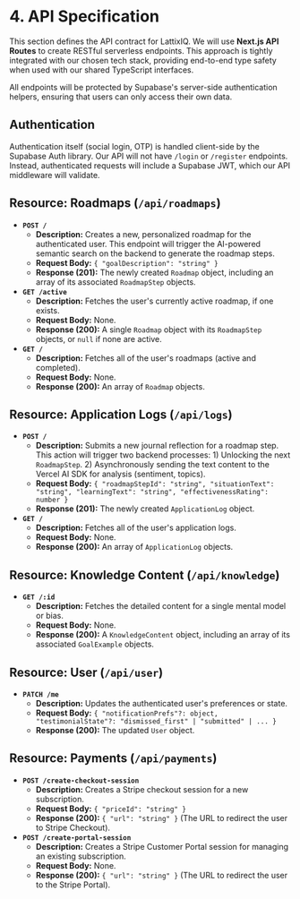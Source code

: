 # **4. API Specification**

This section defines the API contract for LattixIQ. We will use **Next.js API Routes** to create RESTful serverless endpoints. This approach is tightly integrated with our chosen tech stack, providing end-to-end type safety when used with our shared TypeScript interfaces.

All endpoints will be protected by Supabase's server-side authentication helpers, ensuring that users can only access their own data.

## **Authentication**

Authentication itself (social login, OTP) is handled client-side by the Supabase Auth library. Our API will not have `/login` or `/register` endpoints. Instead, authenticated requests will include a Supabase JWT, which our API middleware will validate.

## **Resource: Roadmaps (`/api/roadmaps`)**

- **`POST /`**
    - **Description:** Creates a new, personalized roadmap for the authenticated user. This endpoint will trigger the AI-powered semantic search on the backend to generate the roadmap steps.
    - **Request Body:** `{ "goalDescription": "string" }`
    - **Response (201):** The newly created `Roadmap` object, including an array of its associated `RoadmapStep` objects.
- **`GET /active`**
    - **Description:** Fetches the user's currently active roadmap, if one exists.
    - **Request Body:** None.
    - **Response (200):** A single `Roadmap` object with its `RoadmapStep` objects, or `null` if none are active.
- **`GET /`**
    - **Description:** Fetches all of the user's roadmaps (active and completed).
    - **Request Body:** None.
    - **Response (200):** An array of `Roadmap` objects.

## **Resource: Application Logs (`/api/logs`)**

- **`POST /`**
    - **Description:** Submits a new journal reflection for a roadmap step. This action will trigger two backend processes: 1) Unlocking the next `RoadmapStep`. 2) Asynchronously sending the text content to the Vercel AI SDK for analysis (sentiment, topics).
    - **Request Body:** `{ "roadmapStepId": "string", "situationText": "string", "learningText": "string", "effectivenessRating": number }`
    - **Response (201):** The newly created `ApplicationLog` object.
- **`GET /`**
    - **Description:** Fetches all of the user's application logs.
    - **Request Body:** None.
    - **Response (200):** An array of `ApplicationLog` objects.

## **Resource: Knowledge Content (`/api/knowledge`)**

- **`GET /:id`**
    - **Description:** Fetches the detailed content for a single mental model or bias.
    - **Request Body:** None.
    - **Response (200):** A `KnowledgeContent` object, including an array of its associated `GoalExample` objects.

## **Resource: User (`/api/user`)**

- **`PATCH /me`**
    - **Description:** Updates the authenticated user's preferences or state.
    - **Request Body:** `{ "notificationPrefs"?: object, "testimonialState"?: "dismissed_first" | "submitted" | ... }`
    - **Response (200):** The updated `User` object.

## **Resource: Payments (`/api/payments`)**

- **`POST /create-checkout-session`**
    - **Description:** Creates a Stripe checkout session for a new subscription.
    - **Request Body:** `{ "priceId": "string" }`
    - **Response (200):** `{ "url": "string" }` (The URL to redirect the user to Stripe Checkout).
- **`POST /create-portal-session`**
    - **Description:** Creates a Stripe Customer Portal session for managing an existing subscription.
    - **Request Body:** None.
    - **Response (200):** `{ "url": "string" }` (The URL to redirect the user to the Stripe Portal).
